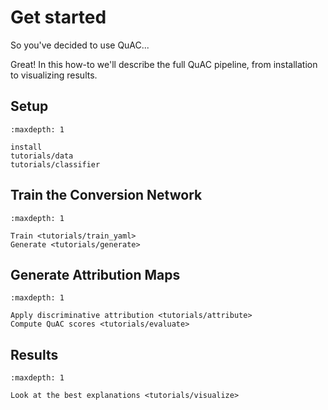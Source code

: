 # Get started

So you've decided to use QuAC...

Great! In this how-to we'll describe the full QuAC pipeline, from installation to visualizing results.

## Setup

```{toctree}
:maxdepth: 1

install
tutorials/data
tutorials/classifier
``` 

## Train the Conversion Network
```{toctree}
:maxdepth: 1

Train <tutorials/train_yaml>
Generate <tutorials/generate>
``` 

## Generate Attribution Maps
```{toctree}
:maxdepth: 1

Apply discriminative attribution <tutorials/attribute>
Compute QuAC scores <tutorials/evaluate>
```

## Results 
```{toctree}
:maxdepth: 1

Look at the best explanations <tutorials/visualize>
```

